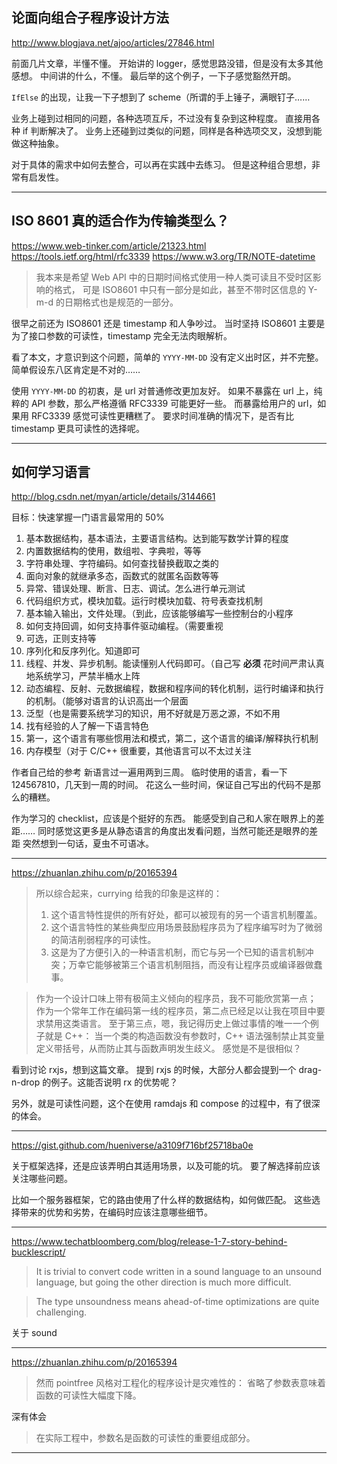 ## 论面向组合子程序设计方法

http://www.blogjava.net/ajoo/articles/27846.html

前面几片文章，半懂不懂。
开始讲的 logger，感觉思路没错，但是没有太多其他感想。
中间讲的什么，不懂。
最后举的这个例子，一下子感觉豁然开朗。

`IfElse` 的出现，让我一下子想到了 scheme（所谓的手上锤子，满眼钉子……

业务上碰到过相同的问题，各种选项互斥，不过没有复杂到这种程度。
直接用各种 if 判断解决了。
业务上还碰到过类似的问题，同样是各种选项交叉，没想到能做这种抽象。

对于具体的需求中如何去整合，可以再在实践中去练习。
但是这种组合思想，非常有启发性。

---

## ISO 8601 真的适合作为传输类型么？

https://www.web-tinker.com/article/21323.html
https://tools.ietf.org/html/rfc3339
https://www.w3.org/TR/NOTE-datetime

> 我本来是希望 Web API 中的日期时间格式使用一种人类可读且不受时区影响的格式，
> 可是 ISO8601 中只有一部分是如此，甚至不带时区信息的 Y-m-d 的日期格式也是规范的一部分。

很早之前还为 ISO8601 还是 timestamp 和人争吵过。
当时坚持 ISO8601 主要是为了接口参数的可读性，timestamp 完全无法肉眼解析。

看了本文，才意识到这个问题，简单的 `YYYY-MM-DD` 没有定义出时区，并不完整。
简单假设东八区肯定是不对的……

使用 `YYYY-MM-DD` 的初衷，是 url 对普通修改更加友好。
如果不暴露在 url 上，纯粹的 API 参数，那么严格遵循 RFC3339 可能更好一些。
而暴露给用户的 url，如果用 RFC3339 感觉可读性更糟糕了。
要求时间准确的情况下，是否有比 timestamp 更具可读性的选择呢。

---

## 如何学习语言

http://blog.csdn.net/myan/article/details/3144661

目标：快速掌握一门语言最常用的 50%

1. 基本数据结构，基本语法，主要语言结构。达到能写数学计算的程度
2. 内置数据结构的使用，数组啦、字典啦，等等
3. 字符串处理、字符编码。如何查找替换截取之类的
4. 面向对象的就继承多态，函数式的就匿名函数等等
5. 异常、错误处理、断言、日志、调试。怎么进行单元测试
6. 代码组织方式，模块加载。运行时模块加载、符号表查找机制
7. 基本输入输出，文件处理。（到此，应该能够编写一些控制台的小程序
8. 如何支持回调，如何支持事件驱动编程。（需要重视
9. 可选，正则支持等
10. 序列化和反序列化。知道即可
11. 线程、并发、异步机制。能读懂别人代码即可。（自己写 **必须** 花时间严肃认真地系统学习，严禁半桶水上阵
12. 动态编程、反射、元数据编程，数据和程序间的转化机制，运行时编译和执行的机制。（能够对语言的认识高出一个层面
13. 泛型（也是需要系统学习的知识，用不好就是万恶之源，不如不用
14. 找有经验的人了解一下语言特色
15. 第一，这个语言有哪些惯用法和模式，第二，这个语言的编译/解释执行机制
16. 内存模型（对于 C/C++ 很重要，其他语言可以不太过关注

作者自己给的参考
新语言过一遍用两到三周。
临时使用的语言，看一下 124567810，几天到一周的时间。
花这么一些时间，保证自己写出的代码不是那么的糟糕。

作为学习的 checklist，应该是个挺好的东西。
能感受到自己和人家在眼界上的差距……
同时感觉这更多是从静态语言的角度出发看问题，当然可能还是眼界的差距
突然想到一句话，夏虫不可语冰。

---

https://zhuanlan.zhihu.com/p/20165394

> 所以综合起来，currying 给我的印象是这样的：
> 1. 这个语言特性提供的所有好处，都可以被现有的另一个语言机制覆盖。
> 2. 这个语言特性的某些典型应用场景鼓励程序员为了程序编写时为了微弱的简洁削弱程序的可读性。
> 3. 这是为了方便引入的一种语言机制，而它与另一个已知的语言机制冲突；万幸它能够被第三个语言机制阻挡，而没有让程序员或编译器做蠢事。

> 作为一个设计口味上带有极简主义倾向的程序员，我不可能欣赏第一点；
> 作为一个常年工作在编码第一线的程序员，第二点已经足以让我在项目中要求禁用这类语言。
> 至于第三点，嗯，我记得历史上做过事情的唯一一个例子就是 C++：
> 当一个类的构造函数没有参数时，C++ 语法强制禁止其变量定义带括号，从而防止其与函数声明发生歧义。
> 感觉是不是很相似？

看到讨论 rxjs，想到这篇文章。
提到 rxjs 的时候，大部分人都会提到一个 drag-n-drop 的例子。这能否说明 rx 的优势呢？

另外，就是可读性问题，这个在使用 ramdajs 和 compose 的过程中，有了很深的体会。

---

https://gist.github.com/hueniverse/a3109f716bf25718ba0e

关于框架选择，还是应该弄明白其适用场景，以及可能的坑。
要了解选择前应该关注哪些问题。

比如一个服务器框架，它的路由使用了什么样的数据结构，如何做匹配。
这些选择带来的优势和劣势，在编码时应该注意哪些细节。

---

https://www.techatbloomberg.com/blog/release-1-7-story-behind-bucklescript/

> It is trivial to convert code written in a sound language to an unsound
> language, but going the other direction is much more difficult.

> The type unsoundness means ahead-of-time optimizations are quite challenging.

关于 sound

---

https://zhuanlan.zhihu.com/p/20165394

> 然而 pointfree 风格对工程化的程序设计是灾难性的：
> 省略了参数表意味着函数的可读性大幅度下降。

深有体会

> 在实际工程中，参数名是函数的可读性的重要组成部分。

---

